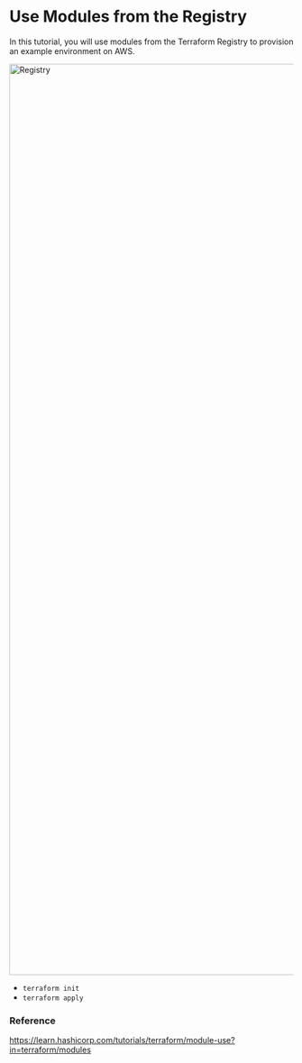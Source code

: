# Use Modules from the Registry
In this tutorial, you will use modules from the Terraform Registry to provision an example environment on AWS.

<img width="1617" alt="Registry" src="https://user-images.githubusercontent.com/33342822/150994671-7bf8e03c-c849-414d-a6f0-da71e236656b.png">

- `terraform init`
- `terraform apply`

### Reference
https://learn.hashicorp.com/tutorials/terraform/module-use?in=terraform/modules
